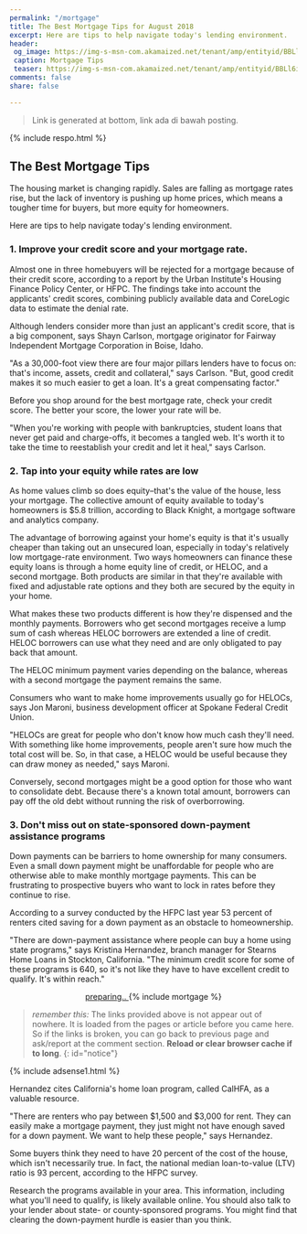 ```yaml
---
permalink: "/mortgage"
title: The Best Mortgage Tips for August 2018
excerpt: Here are tips to help navigate today's lending environment.
header:
 og_image: https://img-s-msn-com.akamaized.net/tenant/amp/entityid/BBLl6iR.img?h=0&w=720&m=6&q=60
 caption: Mortgage Tips
 teaser: https://img-s-msn-com.akamaized.net/tenant/amp/entityid/BBLl6iR.img?h=0&w=340&m=6&q=60
comments: false
share: false

---
```

> Link is generated at bottom, link ada di bawah posting.

{% include respo.html %}

## The Best Mortgage Tips 
The housing market is changing rapidly. Sales are falling as mortgage rates rise, but the lack of inventory is pushing up home prices, which means a tougher time for buyers, but more equity for homeowners.

Here are tips to help navigate today's lending environment.

### 1. Improve your credit score and your mortgage rate.
Almost one in three homebuyers will be rejected for a mortgage because of their credit score, according to a report by the Urban Institute's Housing Finance Policy Center, or HFPC. The findings take into account the applicants' credit scores, combining publicly available data and CoreLogic data to estimate the denial rate.

Although lenders consider more than just an applicant's credit score, that is a big component, says Shayn Carlson, mortgage originator for Fairway Independent Mortgage Corporation in Boise, Idaho.

"As a 30,000-foot view there are four major pillars lenders have to focus on: that's income, assets, credit and collateral," says Carlson. "But, good credit makes it so much easier to get a loan. It's a great compensating factor."

Before you shop around for the best mortgage rate, check your credit score. The better your score, the lower your rate will be.

"When you're working with people with bankruptcies, student loans that never get paid and charge-offs, it becomes a tangled web. It's worth it to take the time to reestablish your credit and let it heal," says Carlson.

### 2. Tap into your equity while rates are low
As home values climb so does equity–that's the value of the house, less your mortgage. The collective amount of equity available to today's homeowners is $5.8 trillion, according to Black Knight, a mortgage software and analytics company.

The advantage of borrowing against your home's equity is that it's usually cheaper than taking out an unsecured loan, especially in today's relatively low mortgage-rate environment. Two ways homeowners can finance these equity loans is through a home equity line of credit, or HELOC, and a second mortgage. Both products are similar in that they're available with fixed and adjustable rate options and they both are secured by the equity in your home.

What makes these two products different is how they're dispensed and the monthly payments. Borrowers who get second mortgages receive a lump sum of cash whereas HELOC borrowers are extended a line of credit. HELOC borrowers can use what they need and are only obligated to pay back that amount.

The HELOC minimum payment varies depending on the balance, whereas with a second mortgage the payment remains the same.

Consumers who want to make home improvements usually go for HELOCs, says Jon Maroni, business development officer at Spokane Federal Credit Union.

"HELOCs are great for people who don't know how much cash they'll need. With something like home improvements, people aren't sure how much the total cost will be. So, in that case, a HELOC would be useful because they can draw money as needed," says Maroni.

Conversely, second mortgages might be a good option for those who want to consolidate debt. Because there's a known total amount, borrowers can pay off the old debt without running the risk of overborrowing.

### 3. Don't miss out on state-sponsored down-payment assistance programs
Down payments can be barriers to home ownership for many consumers. Even a small down payment might be unaffordable for people who are otherwise able to make monthly mortgage payments. This can be frustrating to prospective buyers who want to lock in rates before they continue to rise.

According to a survey conducted by the HFPC last year 53 percent of renters cited saving for a down payment as an obstacle to homeownership.

"There are down-payment assistance where people can buy a home using state programs," says Kristina Hernandez, branch manager for Stearns Home Loans in Stockton, California. "The minimum credit score for some of these programs is 640, so it's not like they have to have excellent credit to qualify. It's within reach."

<div style="display: block; text-align: center">
<a href="/" id="link" class="btn btn-large btn--primary">
preparing..
</a>
{% include mortgage %}
</div>

> _remember this:_ The links provided above is not appear out of nowhere. It is loaded from the pages or article before you came here. So if the links is broken, you can go back to previous page and ask/report at the comment section. **Reload or clear browser cache if to long**.
{: id="notice"}

{% include adsense1.html %}

Hernandez cites California's home loan program, called CalHFA, as a valuable resource.

"There are renters who pay between $1,500 and $3,000 for rent. They can easily make a mortgage payment, they just might not have enough saved for a down payment. We want to help these people," says Hernandez.

Some buyers think they need to have 20 percent of the cost of the house, which isn't necessarily true. In fact, the national median loan-to-value (LTV) ratio is 93 percent, according to the HFPC survey.

Research the programs available in your area. This information, including what you'll need to qualify, is likely available online. You should also talk to your lender about state- or county-sponsored programs. You might find that clearing the down-payment hurdle is easier than you think.
